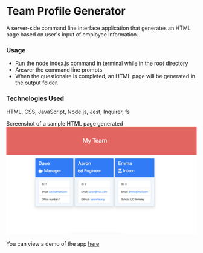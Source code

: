# Team Profile Generator

A server-side command line interface application that generates an HTML page based on user's input of employee information.

### Usage
* Run the node index.js command in terminal while in the root directory
* Answer the command line prompts
* When the questionaire is completed, an HTML page will be generated in the output folder.


### Technologies Used
HTML, CSS, JavaScript, Node.js, Jest, Inquirer, fs

Screenshot of a sample HTML page generated ![HTML sample](./team-profile-generator.png)

You can view a demo of the app [here](https://drive.google.com/file/d/1uSdHW2Y0HXe6AEoHCJYyTS5xYrBwb-2v/view)